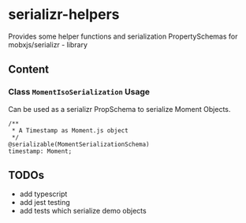 # serializr-helpers
Provides some helper functions and serialization PropertySchemas for mobxjs/serializr - library

## Content 

### Class `MomentIsoSerialization` Usage
Can be used as a serializr PropSchema to serialize Moment Objects. 

    /**
     * A Timestamp as Moment.js object
     */
    @serializable(MomentSerializationSchema)
    timestamp: Moment;
    
## TODOs 

- add typescript 
- add jest testing
- add tests which serialize demo objects  
